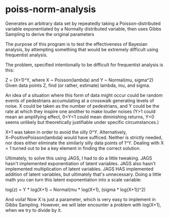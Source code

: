 # poiss-norm-analysis
Generates an arbitrary data set by repeatedly taking a Poisson-distributed variable exponentiated by a Normally distributed variable, then uses Gibbs Sampling to derive the original parameters

The purpose of this program is to test the effectiveness of Bayesian analysis, by attempting something that would be extremely difficult using frequentist analysis.

The problem, specified intentionally to be difficult for frequentist analysis is this:

Z = (X+1)^Y, where X ~ Poisson(lambda) and Y ~ Normal(mu, sigma^2)
Given data points Z, find (or rather, estimate) lambda, mu, and sigma.

An idea of a situation where this form of data might occur could be random events of pedestrians accumulating at a crosswalk generating levels of noise. X could be taken as the number of pedestrians, and Y could be the rate at which they inspire one another to make louder noises (Y>1 could mean an amplifying effect, 0<Y<1 could mean diminishing returns, Y<0 seems unlikely but theoretically justifiable under specific circumstances.)

X+1 was taken in order to avoid the silly 0^Y. Alternatively, X~PositivePoisson(lambda) would have sufficed. Neither is strictly needed, nor does either eliminate the similarly silly data points of 1^Y. Dealing with X = 1 turned out to be a key element in finding the correct solution.

Ultimately, to solve this using JAGS, I had to do a little tweaking. JAGS hasn't implemented exponentiation of latent variables. JAGS also hasn't implemented multiplication of latent variables. JAGS HAS implemented addition of latent variables, but ultimately that's unnecessary. Doing a little math you can turn this latent exponentiation into a scale variable:

log(z) = Y * log(X+1) ~ Normal(mu * log(X+1), (sigma * log(X+1))^2)

And voila! Now X is just a parameter, which is very easy to implement in Gibbs Sampling. However, we will later encounter a problem with log(X+1), when we try to divide by it.
